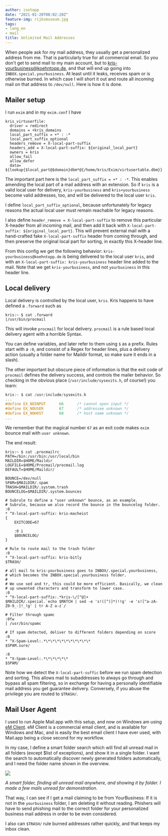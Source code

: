 ```yaml
---
author: isotopp
date: "2021-01-20T08:02:20Z"
feature-img: rijksmuseum.jpg
tags:
- lang_en
- mail
title: Unlimited Mail Addresses
---
```


When people ask for my mail address, they usually get a personalized address from me. That is particularly true for all commercial email. So you don't get to send mail to my main account, but to kris-yourbusiness@koehntopp.de, and that will end up going into `INBOX.special.yourbusiness`. At least until it leaks, receives spam or is otherwise burned. In which case I will short it out and route all incoming mail on that address to `/dev/null`. Here is how it is done.

## Mailer setup

I run `exim` and in my `exim.conf` I have

```console
kris_virtuserfile:
  driver = redirect
  domains = +kris_domains
  local_part_suffix = +* : -*
  local_part_suffix_optional
  headers_remove = X-local-part-suffix
  headers_add = X-local-part-suffix: ${original_local_part}
  owners = kris
  allow_fail
  allow_defer
  data= ${lookup{$local_part@$domain}dbm*@{/home/kris/Exim/virtusertable.dbm}}
```

The important part here is the `local_part_suffix = +* : -*`. This enables amending the local part of a mail address with an extension. So if `kris` is a valid local user for delivery, `kris-yourbusiness` and `kris+yourbusiness` become valid addresses, too, and will be delivered to the local user `kris`.

I define `local_part_suffix_optional`, because unfortunately for legacy reasons the actual local user must remain reachable for legacy reasons.

I also define `header_remove = X-local-part-suffix` to remove this particular X-header from all incoming mail, and then add it back with `X-local-part-suffix: ${original_local_part}`. This will prevent external mail with a hand-crafted fake `X-local-part-suffix` header from coming through, and then preserve the original local part for sorting, in exactly this X-header line.

From this config we get the following behavior: `kris-yourbusiness@koehntopp.de` is being delivered to the local user `kris`, and with an `X-local-part-suffix: kris-yourbusiness` header line added to the mail. Note that we get `kris-yourbusiness`, and not `yourbusiness` in this header line.

## Local delivery

Local delivery is controlled by the local user, `kris`. Kris happens to have defined a `.forward` such as

```console
kris:~ $ cat .forward
|/usr/bin/procmail
```

This will invoke `procmail` for local delivery. `procmail` is a rule based local delivery agent with a horrible Syntax.

You can define variables, and later refer to them using `$` as a prefix. Rules start with a `:0`, and consist of a Regex for header lines, plus a delivery action (usually a folder name for Maildir format, so make sure it ends in a slash).

The other important but obscure piece of information is that the exit code of `procmail` defines the delivery success, and controls the mailer behavior. So checking in the obvious place (`/usr/include/sysexits.h`, of course!) you learn:

```c
kris:~ $ cat /usr/include/sysexits.h
...
#define EX_NOINPUT      66      /* cannot open input */
#define EX_NOUSER       67      /* addressee unknown */
#define EX_NOHOST       68      /* host name unknown */
...
```

We remember that the magical number `67` as an exit code makes `exim` bounce mail with `user unknown`.

The end result:

```console
kris:~ $ cat .procmailrc
PATH=/bin:/usr/bin:/usr/local/bin
MAILDIR=$HOME/Maildir
LOGFILE=$HOME/Procmail/procmail.log
DEFAULT=$HOME/Maildir/

BOUNCE=/dev/null
SPAM=$MAILDIR/.spam
TRASH=$MAILDIR/.system.trash
BOUNCELOG=$MAILDIR/.system.bounces

# Subrule to define a "user unknown" bounce, as an example.
# Subrule, because we also record the bounce in the bouncelog folder.
:0
* ^X-local-part-suffix: kris-macheist
{
    EXITCODE=67

    :0 i
    $BOUNCELOG/
}

# Rule to route mail to the trash folder
:0
* ^X-local-part-suffix: kris-bitly
$TRASH/

# all mail to kris-yourbusiness goes to INBOX/.special.yourbusiness,
# which becomes the INBOX.special.yourbusiness folder.
#
# We use sed and tr, this could be more efficient. Basically, we clean
# up unwanted characters and transform to lower case.
:0
* ^X-local-part-suffix:.*kris-\/[^@]+
$MAILDIR/.special.`echo $MATCH | sed -e 's!([^)]*)!!g' -e 's![^a-zA-Z0-9_-]!_!g' | tr A-Z a-z`/

# Filter through spamc
:0fw
| /usr/bin/spamc

# If spam detected, deliver to different folders depending on score
:0
* ^X-Spam-Level:.*\*\*\*\*\*\*\*\*\*\*
$SPAM.sure/

:0
* ^X-Spam-Level:.*\*\*\*\*\*
$SPAM/
```

Note how we detect the `X-local-part-suffic` before we run spam detection and sorting. This allows mail to subaddresses to always go through and bypass all spam filtering, so in exchange for having a personally identifiable mail address you get guarantee delivery. Conversely, if you abuse the privilege you are routed to `$TRASH/`.

## Mail User Agent

I used to run Apple Mail.app with this setup, and now on Windows am using [eM Client](https://www.emclient.com/). eM Client is a commercial email client, and is available for Windows and Mac, and is easily the best email client I have ever used, with Mail.app being a close second for my workflow.

In my case, I define a smart folder search which will find all unread mail in all folders (except $list of exceptions), and show it in a single folder. I want the search to automatically discover newly generated folders automatically, and I need the folder name shown in the overview.

![](https://blog.koehntopp.info/uploads/2021/01/emclient.png)

*A smart folder, finding all unread mail anywhere, and showing it by folder. I made a few mails unread for demonstration.*

That way, I can see if I get a mail claiming to be from YourBusiness: If it is not in the `yourbusiness` folder, I am deleting it without reading. Phishers will have to send phishing mail to the correct folder for your personalized business mail address in order to be even considered.

I also can `$TRASH/` rule burned addresses rather quickly, and that keeps my inbox clean.
